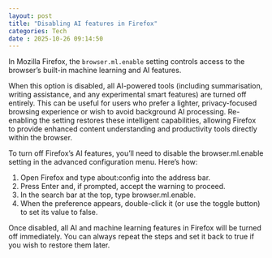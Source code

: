 ```yaml
---
layout: post
title: "Disabling AI features in Firefox" 
categories: Tech
date : 2025-10-26 09:14:50
---
```


In Mozilla Firefox, the `browser.ml.enable` setting controls access to the browser’s built-in machine learning and AI features. 

When this option is disabled, all AI-powered tools (including summarisation, writing assistance, and any experimental smart features) are turned off entirely. This can be useful for users who prefer a lighter, privacy-focused browsing experience or wish to avoid background AI processing. Re-enabling the setting restores these intelligent capabilities, allowing Firefox to provide enhanced content understanding and productivity tools directly within the browser.

To turn off Firefox’s AI features, you’ll need to disable the browser.ml.enable setting in the advanced configuration menu. Here’s how:

1. Open Firefox and type about:config into the address bar.
2. Press Enter and, if prompted, accept the warning to proceed.
3. In the search bar at the top, type browser.ml.enable.
4. When the preference appears, double-click it (or use the toggle button) to set its value to false.

Once disabled, all AI and machine learning features in Firefox will be turned off immediately. You can always repeat the steps and set it back to true if you wish to restore them later.